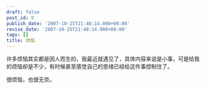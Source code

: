 ```yaml
---
draft: false
post_id: 0
publish_date: '2007-10-25T21:48:14.000+08:00'
revise_date: '2007-10-25T21:48:14.000+08:00'
tags: []
title: 烦恼
---
```


许多烦恼其实都是因人而生的，我最近就遇见了，具体内容来说是小事，可是给我的烦恼却是不少，有时候甚至感觉自己的思绪已经给这件事控制住了。

很烦恼，也很无奈。
